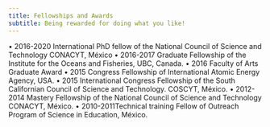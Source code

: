 ```yaml
---
title: Fellowships and Awards
subtitle: Being rewarded for doing what you like!
---
```


• 2016-2020 International PhD fellow of the National Council of Science and Technology CONACYT, México
• 2016-2017 Graduate Fellowship of the Institute for the Oceans and Fisheries, UBC, Canada.
• 2016 Faculty of Arts Graduate Award
• 2015 Congress Fellowship of International Atomic Energy Agency, USA.
• 2015 International Congress Fellowship of the South Californian Council of Science and Technology. COSCYT, México. 
• 2012-2014 Mastery Fellowship of the National Council of Science and Technology CONACYT, México.
• 2010-2011Technical training Fellow of Outreach Program of Science in Education, México.
